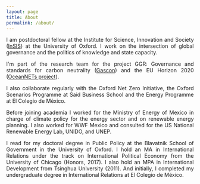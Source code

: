 ```yaml
---
layout: page
title: About
permalink: /about/
---
```


<p align="justify"> I am postdoctoral fellow at the Institute for Science, Innovation and Society (<a href="https://www.insis.ox.ac.uk/">InSIS</a>) at the University of Oxford. I work on the intersection of global governance and the politics of knowledge and state capacity. </p>

<p align="justify">  I'm part of the research team for the project GGR: Governance and standards for carbon neutrality (<a href="https://www.insis.ox.ac.uk/gascon-ggrs-governance-and-standards-carbon-neutrality">Gascon</a>) and the EU Horizon 2020 (<a href="https://www.insis.ox.ac.uk/oceannetsOceanNETs ">OceanNETs project</a>).

<p align="justify"> I also collaborate regularly with the Oxford Net Zero Initiative, the Oxford Scenarios Programme at Said Business School and the Energy Programme at El Colegio de México.</p>

<p align="justify"> Before joining academia I worked for the Ministry of Energy of Mexico in charge of climate policy for the energy sector and on renewable energy planning. I also worked for WWF Mexico and consulted for the US National Renewable Energy Lab, UNIDO, and UNEP. </p>

<p align="justify"> I read for my doctoral degree in Public Policy at the Blavatnik School of Government in the University of Oxford. I hold an MA in International Relations under the track on International Political Economy from the University of Chicago (Honors, 2017).  I also hold an MPA in International Development from Tsinghua University (2011). And initially, I completed my undergraduate degree in International Relations at El Colegio de México.
